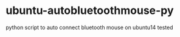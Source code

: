ubuntu-autobluetoothmouse-py
============================

python script to auto connect bluetooth mouse on ubuntu14 tested
